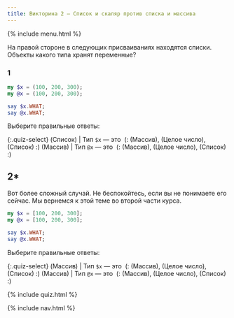 ```yaml
---
title: Викторина 2 — Список и скаляр против списка и массива
---
```


{% include menu.html %}

На правой стороне в следующих присваиваниях находятся списки. Объекты какого типа хранят переменные?

### 1

```raku
my $x = (100, 200, 300);
my @x = (100, 200, 300);

say $x.WHAT;
say @x.WHAT;
```

Выберите правильные ответы:

{:.quiz-select}
(Список) | Тип `$x` — это&nbsp; (: (Массив), (Целое число), (Список) :)
(Массив) | Тип `@x` — это&nbsp; (: (Массив), (Целое число), (Список) :)

## 2*

Вот более сложный случай. Не беспокойтесь, если вы не понимаете его сейчас. Мы вернемся к этой теме во второй части курса.

```raku
my $x = [100, 200, 300];
my @x = [100, 200, 300];

say $x.WHAT;
say @x.WHAT;
```

Выберите правильные ответы:

{:.quiz-select}
(Массив) | Тип `$x` — это&nbsp; (: (Массив), (Целое число), (Список) :)
(Массив) | Тип `@x` — это&nbsp; (: (Массив), (Целое число), (Список) :)

{% include quiz.html %}

{% include nav.html %}